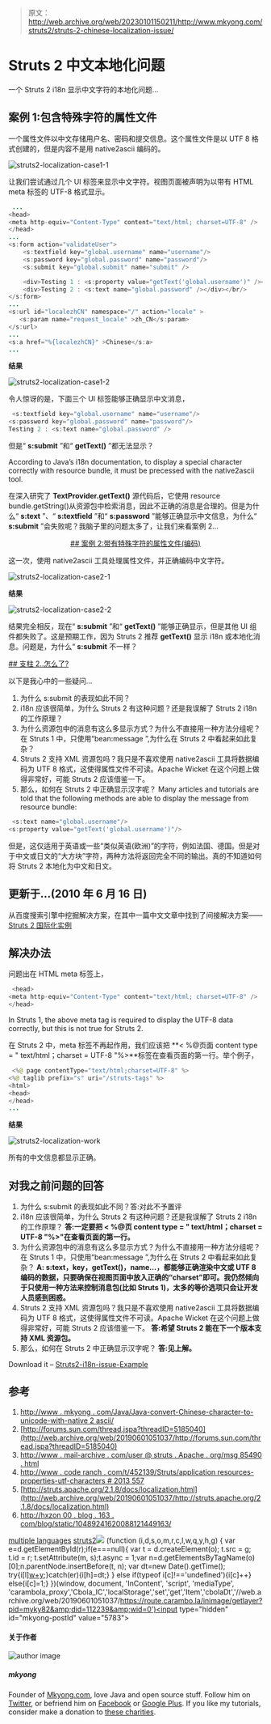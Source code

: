 > 原文：<http://web.archive.org/web/20230101150211/http://www.mkyong.com/struts2/struts-2-chinese-localization-issue/>

# Struts 2 中文本地化问题

一个 Struts 2 i18n 显示中文字符的本地化问题…

## 案例 1:包含特殊字符的属性文件

一个属性文件以中文存储用户名、密码和提交信息。这个属性文件是以 UTF 8 格式创建的，但是内容不是用 native2ascii 编码的。

![struts2-localization-case1-1](img/7f76ae2e5993b98856643c46b628e107.png "struts2-localization-case1-1")

让我们尝试通过几个 UI 标签来显示中文字符。视图页面被声明为以带有 HTML meta 标签的 UTF-8 格式显示。

```java
 ...
<head>
<meta http-equiv="Content-Type" content="text/html; charset=UTF-8" />
</head>
...
<s:form action="validateUser">
	<s:textfield key="global.username" name="username"/>
	<s:password key="global.password" name="password"/>	
	<s:submit key="global.submit" name="submit" />

	<div>Testing 1 : <s:property value="getText('global.username')" /></div>
	<div>Testing 2 : <s:text name="global.password" /></div></br/>
</s:form>
...
<s:url id="localezhCN" namespace="/" action="locale" >
   <s:param name="request_locale" >zh_CN</s:param>
</s:url>
...
<s:a href="%{localezhCN}" >Chinese</s:a>
... 
```

**结果**

![struts2-localization-case1-2](img/2db67eccaefd883076dcb73249be040c.png "struts2-localization-case1-2")

令人惊讶的是，下面三个 UI 标签能够正确显示中文消息，

```java
 <s:textfield key="global.username" name="username"/>
<s:password key="global.password" name="password"/>	
Testing 2 : <s:text name="global.password" /> 
```

但是“ **s:submit** ”和“ **getText()** ”都无法显示？

According to Java’s i18n documentation, to display a special character correctly with resource bundle, it must be precessed with the native2ascii tool.

在深入研究了 **TextProvider.getText()** 源代码后，它使用 resource bundle.getString()从资源包中检索消息，因此不正确的消息是合理的。但是为什么“ **s:text** ”、“ **s:textfield** ”和“ **s:password** ”能够正确显示中文信息，为什么“ **s:submit** ”会失败呢？我脑子里的问题太多了，让我们来看案例 2…

 <ins class="adsbygoogle" style="display:block; text-align:center;" data-ad-format="fluid" data-ad-layout="in-article" data-ad-client="ca-pub-2836379775501347" data-ad-slot="6894224149">## 案例 2:带有特殊字符的属性文件(编码)

这一次，使用 native2ascii 工具处理属性文件，并正确编码中文字符。

![struts2-localization-case2-1](img/b2dd2233b5018f66e9576a6f0c3eb77b.png "struts2-localization-case2-1")

**结果**

![struts2-localization-case2-2](img/fbd480875449abe7ef554703af4a9a1a.png "struts2-localization-case2-2")

结果完全相反，现在“ **s:submit** ”和“ **getText()** ”能够正确显示，但是其他 UI 组件都失败了。这是预期工作，因为 Struts 2 推荐 **getText()** 显示 i18n 或本地化消息。问题是，为什么“ **s:submit** 不一样？

 <ins class="adsbygoogle" style="display:block" data-ad-client="ca-pub-2836379775501347" data-ad-slot="8821506761" data-ad-format="auto" data-ad-region="mkyongregion">## 支柱 2..怎么了?

以下是我心中的一些疑问…

1.  为什么 s:submit 的表现如此不同？
2.  i18n 应该很简单，为什么 Struts 2 有这种问题？还是我误解了 Struts 2 i18n 的工作原理？
3.  为什么资源包中的消息有这么多显示方式？为什么不直接用一种方法分组呢？在 Struts 1 中，只使用“bean:message ”,为什么在 Struts 2 中看起来如此复杂？
4.  Struts 2 支持 XML 资源包吗？我只是不喜欢使用 native2ascii 工具将数据编码为 UTF 8 格式，这使得属性文件不可读。Apache Wicket 在这个问题上做得非常好，可能 Struts 2 应该借鉴一下。
5.  那么，如何在 Struts 2 中正确显示汉字呢？</ins> Many articles and tutorials are told that the following methods are able to display the message from resource bundle:

```java
 <s:text name="global.username"/>
<s:property value="getText('global.username')"/> 
```

但是，这仅适用于英语或一些“类似英语(欧洲)”的字符，例如法国、德国。但是对于中文或日文的“大方块”字符，两种方法将返回完全不同的输出。真的不知道如何将 Struts 2 本地化为中文和日文。

## 更新于…(2010 年 6 月 16 日)

从百度搜索引擎中挖掘解决方案，在其中一篇中文文章中找到了间接解决方案——[Struts 2 国际化实例](http://web.archive.org/web/20190601051037/http://hxzon00.blog.163.com/blog/static/10489241620088121449163/) 

## 解决办法

问题出在 HTML meta 标签上，

```java
 <head>
<meta http-equiv="Content-Type" content="text/html; charset=UTF-8" />
</head> 
```

In Struts 1, the above meta tag is required to display the UTF-8 data correctly, but this is not true for Struts 2.

在 Struts 2 中，meta 标签不再起作用，我们应该把 **< %@页面 content type = " text/html；charset = UTF-8 "%>**标签在查看页面的第一行。举个例子，

```java
 <%@ page contentType="text/html;charset=UTF-8" %>
<%@ taglib prefix="s" uri="/struts-tags" %>
<html>
<head>
</head>
... 
```

**结果**

![struts2-localization-work](img/4ec5d44a6d6dd4bea4ad16df2ef790dd.png "struts2-localization-work")

所有的中文信息都显示正确。

## 对我之前问题的回答

1.  为什么 s:submit 的表现如此不同？答:对此不予置评
2.  i18n 应该很简单，为什么 Struts 2 有这种问题？还是我误解了 Struts 2 i18n 的工作原理？
    **答:一定要把 **< %@页 content type = " text/html；charset = UTF-8 "%>**"在查看页面的第一行。**
3.  为什么资源包中的消息有这么多显示方式？为什么不直接用一种方法分组呢？在 Struts 1 中，只使用“bean:message ”,为什么在 Struts 2 中看起来如此复杂？
    **A: s:text，key，getText()，name…，都能够正确渲染中文或 UTF 8 编码的数据，只要确保在视图页面中放入正确的“charset”即可。我仍然倾向于只使用一种方法来控制消息包(比如 Struts 1)，太多的等价选项只会让开发人员感到困惑。**
4.  Struts 2 支持 XML 资源包吗？我只是不喜欢使用 native2ascii 工具将数据编码为 UTF 8 格式，这使得属性文件不可读。Apache Wicket 在这个问题上做得非常好，可能 Struts 2 应该借鉴一下。
    **答:希望 Struts 2 能在下一个版本支持 XML 资源包。**
5.  那么，如何在 Struts 2 中正确显示汉字呢？
    **答:见上解。**

Download it – [Struts2-i18n-issue-Example](http://web.archive.org/web/20190601051037/http://www.mkyong.com/wp-content/uploads/2010/06/Struts2-i18n-issue-Example.zip)

## 参考

1.  [http://www . mkyong . com/Java/Java-convert-Chinese-character-to-unicode-with-native 2 ascii/](http://web.archive.org/web/20190601051037/http://www.mkyong.com/java/java-convert-chinese-character-to-unicode-with-native2ascii/)
2.  [http://forums.sun.com/thread.jspa?threadID=5185040](http://web.archive.org/web/20190601051037/http://forums.sun.com/thread.jspa?threadID=5185040)
3.  [http://www . mail-archive . com/user @ struts . Apache . org/msg 85490 . html](http://web.archive.org/web/20190601051037/http://www.mail-archive.com/user@struts.apache.org/msg85490.html)
4.  [http://www . code ranch . com/t/452139/Struts/application resources-properties-utf-characters # 2013 557](http://web.archive.org/web/20190601051037/http://www.coderanch.com/t/452139/Struts/applicationresources-properties-utf-characters#2013557)
5.  [http://struts.apache.org/2.1.8/docs/localization.html](http://web.archive.org/web/20190601051037/http://struts.apache.org/2.1.8/docs/localization.html)
6.  [http://hxzon 00 . blog . 163 . com/blog/static/10489241620088121449163/](http://web.archive.org/web/20190601051037/http://hxzon00.blog.163.com/blog/static/10489241620088121449163/)

[multiple languages](http://web.archive.org/web/20190601051037/https://www.mkyong.com/tag/multiple-languages/) [struts2](http://web.archive.org/web/20190601051037/https://www.mkyong.com/tag/struts2/)</ins>![](img/ea021ce0a25a4c9eadce1be15b8da6de.png) (function (i,d,s,o,m,r,c,l,w,q,y,h,g) { var e=d.getElementById(r);if(e===null){ var t = d.createElement(o); t.src = g; t.id = r; t.setAttribute(m, s);t.async = 1;var n=d.getElementsByTagName(o)[0];n.parentNode.insertBefore(t, n); var dt=new Date().getTime(); try{i[l][w+y](h,i[l][q+y](h)+'&amp;'+dt);}catch(er){i[h]=dt;} } else if(typeof i[c]!=='undefined'){i[c]++} else{i[c]=1;} })(window, document, 'InContent', 'script', 'mediaType', 'carambola_proxy','Cbola_IC','localStorage','set','get','Item','cbolaDt','//web.archive.org/web/20190601051037/https://route.carambo.la/inimage/getlayer?pid=myky82&amp;did=112239&amp;wid=0')<input type="hidden" id="mkyong-postId" value="5783">

#### 关于作者

![author image](img/2242ffd15ef95635bcc150f2eb378698.png)

##### mkyong

Founder of [Mkyong.com](http://web.archive.org/web/20190601051037/http://mkyong.com/), love Java and open source stuff. Follow him on [Twitter](http://web.archive.org/web/20190601051037/https://twitter.com/mkyong), or befriend him on [Facebook](http://web.archive.org/web/20190601051037/http://www.facebook.com/java.tutorial) or [Google Plus](http://web.archive.org/web/20190601051037/https://plus.google.com/110948163568945735692?rel=author). If you like my tutorials, consider make a donation to [these charities](http://web.archive.org/web/20190601051037/http://www.mkyong.com/blog/donate-to-charity/).